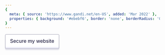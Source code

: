 ```yaml
---
{
  meta: { source: 'https://www.gandi.net/en-US', added: 'Mar 2022' },
  properties: { background: '#ebebf6', border: 'none', borderRadius: '0 15px 0 0', shadow: 'none' }
}
---
```


<a class="btn">Secure my website</a>

<style>
    .btn {
        box-sizing: border-box;

        line-height: calc(.5rem + 1em);

        text-underline-offset: 4px;
        outline: 1px solid transparent;

        font-size: .875rem;
        display: inline-flex;
        align-items: center;
        justify-content: center;
        text-align: center;
        min-height: 48px;
        padding: 10px 16px 14px;
        background-color: transparent;
        background-image: none;
        cursor: pointer;
        font-family: Inter,system-ui,sans-serif;
        font-size: 1rem;
        text-decoration: none;
        text-transform: none;
        font-weight: 400;
        transition: none;
        outline-offset: 0;
        border: 0 solid transparent;
        position: relative;
        z-index: 1;

        color: #0d0b30;
    }

    .btn::before {
        content: "";
        display: block;
        box-sizing: border-box;
        z-index: -1;
        position: absolute;
        top: 0;
        left: 0;
        height: 100%;
        width: 100%;
        border-radius: 3px;
        border: 1px solid transparent;

        background-color: #fff;
        border-color: #9999ac;
        box-shadow: 0 4px 3px 0 rgba(20,20,96,.1),inset 0 -5px 0 0 #ebebf6;
    }

    .btn:hover {
        outline-width: 0;
        color: #0d0b30;
    }

    .btn:hover::before {
        box-shadow: 0 4px 3px 0 rgba(20,20,96,.1),inset 0 -5px 0 0 #c2b3ff;
        
        background-color: #e0d9ff;
        border-color: #8566fe;
    }
</style>
